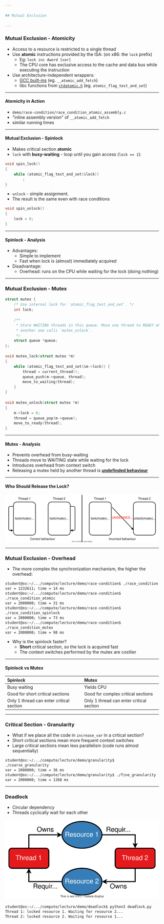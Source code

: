 ```yaml
---

## Mutual Exclusion

---
```


### Mutual Exclusion - Atomicity

* Access to a resource is restricted to a single thread
* Use **atomic** instructions provided by the ISA: (on x86: the `lock` prefix)
  * Eg: `lock inc dword [var]`
  * The CPU core has exclusive access to the cache and data bus while executing the instruction
* Use architecture-independent wrappers:
  * [GCC built-ins](https://gcc.gnu.org/onlinedocs/gcc/_005f_005fatomic-Builtins.html) (eg. `__atomic_add_fetch`)
  * libc functions from [`stdatomic.h`](https://en.cppreference.com/w/c/atomic) (eg. `atomic_flag_test_and_set`)

----

#### Atomicity in Action

* `demo/race-condition/race_condition_atomic_assembly.c`
* "inline assembly version" of `__atomic_add_fetch`
* similar running times

----

#### Mutual Exclusion - Spinlock

* Makes critical section **atomic**
* `lock` with **busy-waiting** - loop until you gain access (`lock == 1`):

```c
void spin_lock()
{
	while (atomic_flag_test_and_set(&lock))
		;
}
```

* `unlock` - simple assignment.
* The result is the same even with race conditions

```c
void spin_unlock()
{
	lock = 0;
}
```

----

#### Spinlock - Analysis

* Advantages:
  * Simple to implement
  * Fast when lock is (almost) immediately acquired
* Disadvantage:
  * Overhead: runs on the CPU while waiting for the lock (doing nothing)

---

### Mutual Exclusion - Mutex

```c [1 - 3 | 5 - 9 | 12 - 19 | 21 - 26]
struct mutex {
	/* Use internal lock for `atomic_flag_test_and_set`. */
	int lock;

	/**
	 * Store WAITING threads in this queue. Move one thread to READY when
	 * another one calls `mutex_unlock`.
	 */
	struct queue *queue;
};

void mutex_lock(struct mutex *m)
{
	while (atomic_flag_test_and_set(&m->lock)) {
        thread = current_thread();
		queue_push(m->queue, thread);
		move_to_waiting(thread);
    }
}

void mutex_unlock(struct mutex *m)
{
	m->lock = 0;
	thread = queue_pop(m->queue);
	move_to_ready(thread);
}
```

----

#### Mutex - Analysis

* Prevents overhead from busy-waiting
* Threads move to WAITING state while waiting for the lock
* Introduces overhead from context switch
* Releasing a mutex held by another thread is [**undefinded behaviour**](https://pubs.opengroup.org/onlinepubs/9699919799/functions/pthread_mutex_lock.html)

----

#### Who Should Release the Lock?

![Locks Undefined Behaviour](../media/lock-undefined-behaviour.svg)

---

### Mutual Exclusion - Overhead

* The more complex the synchronization mechanism, the higher the overhead:

```console [1 - 2 | 3 - 4 | 5 - 6 | 7 - 8]
student@os:~/.../compute/lecture/demo/race-condition$ ./race_condition
var = 1232611; time = 14 ms
student@os:~/.../compute/lecture/demo/race-condition$ ./race_condition_atomic
var = 2000000; time = 31 ms
student@os:~/.../compute/lecture/demo/race-condition$ ./race_condition_spinlock
var = 2000000; time = 73 ms
student@os:~/.../compute/lecture/demo/race-condition$ ./race_condition_mutex
var = 2000000; time = 98 ms
```

* Why is the spinlock faster?
  * **Short** critical section, so the lock is acquired fast
  * The context switches performed by the mutex are costlier

----

#### Spinlock vs Mutex

| Spinlock                                 | Mutex                                    |
| :--------------------------------------- | :--------------------------------------- |
| Busy waiting                             | Yields CPU                               |
| Good for short critical sections         | Good for complex critical sections       |
| Only 1 thread can enter critical section | Only 1 thread can enter critical section |

----

### Critical Section - Granularity

* What if we place all the code in `increase_var` in a critical section?
* Short critical sections mean more frequent context switches
* Large critical sections mean less parallelism (code runs almost sequentially)

```console
student@os:~/.../compute/lecture/demo/granularity$ ./coarse_granularity
var = 2000000; time = 36 ms
student@os:~/.../compute/lecture/demo/granularity$ ./fine_granularity
var = 2000000; time = 1268 ms
```

---

### Deadlock

* Circular dependency
* Threads cyclically wait for each other

![Deadlock](../media/deadlock.svg)

```console
student@os:~/.../compute/lecture/demo/deadlock$ python3 deadlock.py
Thread 1: locked resource 1. Waiting for resource 2...
Thread 2: locked resource 2. Waiting for resource 1...
```
